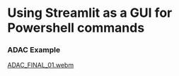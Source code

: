 # Using Streamlit as a GUI for Powershell commands
### ADAC Example
[ADAC_FINAL_01.webm](https://github.com/user-attachments/assets/b18f9b7a-ec63-4576-a61e-fab55534fe21)
